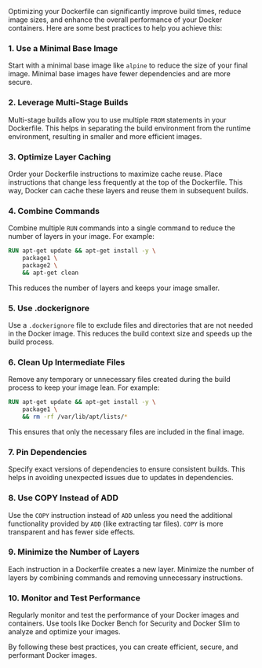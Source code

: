 Optimizing your Dockerfile can significantly improve build times, reduce image sizes, and enhance the overall performance of your Docker containers. Here are some best practices to help you achieve this:

### 1. Use a Minimal Base Image

Start with a minimal base image like `alpine` to reduce the size of your final image. Minimal base images have fewer dependencies and are more secure.

### 2. Leverage Multi-Stage Builds

Multi-stage builds allow you to use multiple `FROM` statements in your Dockerfile. This helps in separating the build environment from the runtime environment, resulting in smaller and more efficient images.

### 3. Optimize Layer Caching

Order your Dockerfile instructions to maximize cache reuse. Place instructions that change less frequently at the top of the Dockerfile. This way, Docker can cache these layers and reuse them in subsequent builds.

### 4. Combine Commands

Combine multiple `RUN` commands into a single command to reduce the number of layers in your image. For example:

```Dockerfile
RUN apt-get update && apt-get install -y \
    package1 \
    package2 \
    && apt-get clean
```
This reduces the number of layers and keeps your image smaller.

### 5. Use .dockerignore

Use a `.dockerignore` file to exclude files and directories that are not needed in the Docker image. This reduces the build context size and speeds up the build process.

### 6. Clean Up Intermediate Files

Remove any temporary or unnecessary files created during the build process to keep your image lean. For example:

```Dockerfile
RUN apt-get update && apt-get install -y \
    package1 \
    && rm -rf /var/lib/apt/lists/*
```
This ensures that only the necessary files are included in the final image.

### 7. Pin Dependencies

Specify exact versions of dependencies to ensure consistent builds. This helps in avoiding unexpected issues due to updates in dependencies.

### 8. Use COPY Instead of ADD

Use the `COPY` instruction instead of `ADD` unless you need the additional functionality provided by `ADD` (like extracting tar files). `COPY` is more transparent and has fewer side effects.

### 9. Minimize the Number of Layers

Each instruction in a Dockerfile creates a new layer. Minimize the number of layers by combining commands and removing unnecessary instructions.

### 10. Monitor and Test Performance

Regularly monitor and test the performance of your Docker images and containers. Use tools like Docker Bench for Security and Docker Slim to analyze and optimize your images.

By following these best practices, you can create efficient, secure, and performant Docker images.
